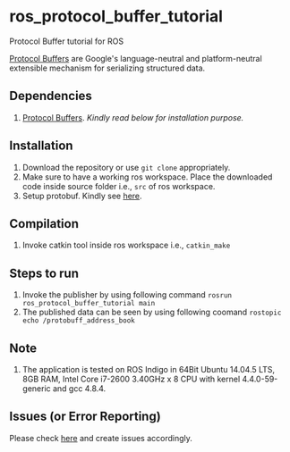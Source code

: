 # ros_protocol_buffer_tutorial
Protocol Buffer tutorial for ROS

[Protocol Buffers](https://developers.google.com/protocol-buffers/) are Google's language-neutral and platform-neutral extensible mechanism for serializing structured data.

## Dependencies
1. [Protocol Buffers](https://developers.google.com/protocol-buffers/). *Kindly read below for installation purpose.*

## Installation
1. Download the repository or use `git clone` appropriately.
1. Make sure to have a working ros workspace. Place the downloaded code inside source folder i.e., `src` of ros workspace.
1. Setup protobuf. Kindly see [here](lib/README.md).

## Compilation
1. Invoke catkin tool inside ros workspace i.e., `catkin_make`

## Steps to run
1. Invoke the publisher by using following command `rosrun ros_protocol_buffer_tutorial main`
1. The published data can be seen by using following coomand `rostopic echo /protobuff_address_book`

## Note
1. The application is tested on ROS Indigo in 64Bit Ubuntu 14.04.5 LTS, 8GB RAM, Intel Core i7-2600 3.40GHz x 8 CPU with kernel 4.4.0-59-generic and gcc 4.8.4.

## Issues (or Error Reporting)
Please check [here](https://github.com/ravijo/ros_protocol_buffer_tutorial/issues) and create issues accordingly.
